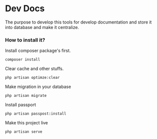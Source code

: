 # Dev Docs
The purpose to develop this tools for develop documentation and store it into database and make it centralize. 
### How to install it?
Install composer package's first.

    composer install

Clear cache and other stuffs.

    php artisan optimze:clear

Make migration in your database

    php artisan migrate

Install passport

	php artisan passpost:install

Make this project live

	php artisan serve
